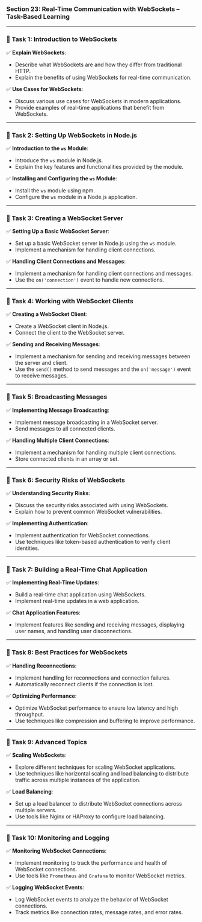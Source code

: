 ### **Section 23: Real-Time Communication with WebSockets – Task-Based Learning**

---

### **🔹 Task 1: Introduction to WebSockets**

✅ **Explain WebSockets**:
- Describe what WebSockets are and how they differ from traditional HTTP.
- Explain the benefits of using WebSockets for real-time communication.

✅ **Use Cases for WebSockets**:
- Discuss various use cases for WebSockets in modern applications.
- Provide examples of real-time applications that benefit from WebSockets.

---

### **🔹 Task 2: Setting Up WebSockets in Node.js**

✅ **Introduction to the `ws` Module**:
- Introduce the `ws` module in Node.js.
- Explain the key features and functionalities provided by the module.

✅ **Installing and Configuring the `ws` Module**:
- Install the `ws` module using npm.
- Configure the `ws` module in a Node.js application.

---

### **🔹 Task 3: Creating a WebSocket Server**

✅ **Setting Up a Basic WebSocket Server**:
- Set up a basic WebSocket server in Node.js using the `ws` module.
- Implement a mechanism for handling client connections.

✅ **Handling Client Connections and Messages**:
- Implement a mechanism for handling client connections and messages.
- Use the `on('connection')` event to handle new connections.

---

### **🔹 Task 4: Working with WebSocket Clients**

✅ **Creating a WebSocket Client**:
- Create a WebSocket client in Node.js.
- Connect the client to the WebSocket server.

✅ **Sending and Receiving Messages**:
- Implement a mechanism for sending and receiving messages between the server and client.
- Use the `send()` method to send messages and the `on('message')` event to receive messages.

---

### **🔹 Task 5: Broadcasting Messages**

✅ **Implementing Message Broadcasting**:
- Implement message broadcasting in a WebSocket server.
- Send messages to all connected clients.

✅ **Handling Multiple Client Connections**:
- Implement a mechanism for handling multiple client connections.
- Store connected clients in an array or set.

---

### **🔹 Task 6: Security Risks of WebSockets**

✅ **Understanding Security Risks**:
- Discuss the security risks associated with using WebSockets.
- Explain how to prevent common WebSocket vulnerabilities.

✅ **Implementing Authentication**:
- Implement authentication for WebSocket connections.
- Use techniques like token-based authentication to verify client identities.

---

### **🔹 Task 7: Building a Real-Time Chat Application**

✅ **Implementing Real-Time Updates**:
- Build a real-time chat application using WebSockets.
- Implement real-time updates in a web application.

✅ **Chat Application Features**:
- Implement features like sending and receiving messages, displaying user names, and handling user disconnections.

---

### **🔹 Task 8: Best Practices for WebSockets**

✅ **Handling Reconnections**:
- Implement handling for reconnections and connection failures.
- Automatically reconnect clients if the connection is lost.

✅ **Optimizing Performance**:
- Optimize WebSocket performance to ensure low latency and high throughput.
- Use techniques like compression and buffering to improve performance.

---

### **🔹 Task 9: Advanced Topics**

✅ **Scaling WebSockets**:
- Explore different techniques for scaling WebSocket applications.
- Use techniques like horizontal scaling and load balancing to distribute traffic across multiple instances of the application.

✅ **Load Balancing**:
- Set up a load balancer to distribute WebSocket connections across multiple servers.
- Use tools like Nginx or HAProxy to configure load balancing.

---

### **🔹 Task 10: Monitoring and Logging**

✅ **Monitoring WebSocket Connections**:
- Implement monitoring to track the performance and health of WebSocket connections.
- Use tools like `Prometheus` and `Grafana` to monitor WebSocket metrics.

✅ **Logging WebSocket Events**:
- Log WebSocket events to analyze the behavior of WebSocket connections.
- Track metrics like connection rates, message rates, and error rates.
